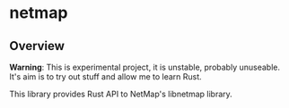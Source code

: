# netmap

## Overview

**Warning**: This is experimental project, it is unstable, probably unuseable. It's aim is to
try out stuff and allow me to learn Rust.

This library provides Rust API to NetMap's libnetmap library.
